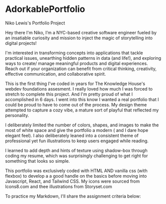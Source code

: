 # AdorkablePortfolio
Niko Lewis's Portfolio Project




Hey there I'm Niko, I’m a NYC-based creative software engineer fueled by an insatiable curiosity and mission to inject the magic of storytelling into digital projects!

I'm interested in transforming concepts into applications that tackle practical issues, unearthing hidden patterns in data (and life!), and exploring ways to create/ manage meaningful products and digital experiences. 
Reach out if your organization can benefit from critical thinking, creativity, effective communication, and collaborative spirit.

This is the first thing I've coded in years for The Knowledge House's webdev foundations assesment. I really loved how much I was forced to stretch to complete this project. And I'm pretty proud of what I accomplished in 6 days. I went into this know I wanted a real portfolio that I could be proud to have to come out of the process. My design theme attempted to capture a cozy vibe, a mature sort of playful that reflected my personality.

I deliberately limited the number of colors, shapes, and images to make the most of white space and give the portfolio a modern ( and I dare hope elegant feel). I also deliberately leaned into a consistent theme of professional yet fun illustrations to keep users engaged while reading. 

I learned to add depth and hints of texture using shadow-box through coding my resume, which was surprisingly challenging to get right for something that looks so simple. 

This portfolio was exclusively coded with HTML AND vanilla css (with flexbox) to develop a a good handle on the basics before moving into Javascript, React, and Tailwind CSS. My icons were sourced from Icons8.com and thee illustrations from Storyset.com

To practice my Markdown, I'll share the assignment criteria below: 


